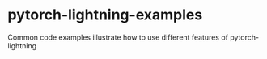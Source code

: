 # pytorch-lightning-examples
Common code examples illustrate how to use different features of pytorch-lightning
